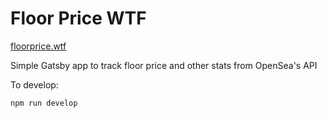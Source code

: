 # Floor Price WTF

[floorprice.wtf](https://www.floorprice.wtf)

Simple Gatsby app to track floor price and other stats from OpenSea's API

To develop:

```shell
npm run develop
```